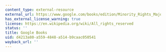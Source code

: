 ```yaml
---
content_type: external-resource
external_url: https://www.google.com/books/edition/Minority_Rights_Majority_Rule/F0GH3uuQUekC?hl=en&gbpv=1
has_external_license_warning: true
license: https://en.wikipedia.org/wiki/All_rights_reserved
status: ''
title: Google Books
uid: d4213a80-a559-4848-a514-b9caac050541
wayback_url: ''
---
```

